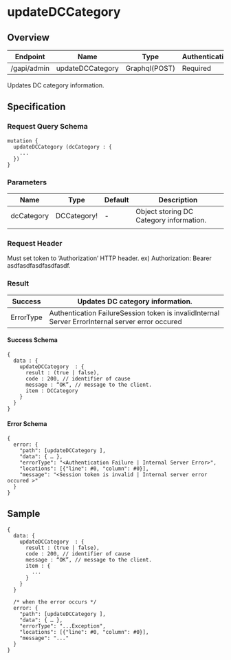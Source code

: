 # updateDCCategory

## Overview

| Endpoint | Name | Type | Authentication |
| --- | --- | --- | --- |
| /gapi/admin | updateDCCategory | Graphql\(POST\) | Required |

Updates DC category information.

## Specification

### Request Query Schema

```text
mutation {
  updateDCCategory (dcCategory : {
    ...
  })
}
```

### Parameters

| Name | Type | Default | Description |
| --- | --- | --- | --- |
| dcCategory | DCCategory! | - | Object storing DC Category information. |
|  |  |  |  |

### Request Header

Must set token to ‘Authorization’ HTTP header. ex\) Authorization: Bearer asdfasdfasdfasdfasdf.

### Result

| Success | Updates DC category information. |
| --- | --- |
| ErrorType | Authentication FailureSession token is invalidInternal Server ErrorInternal server error occured |

#### Success Schema

```text
{
  data : {
    updateDCCategory  : {
      result : (true | false),
      code : 200, // identifier of cause
      message : “OK”, // message to the client.
      item : DCCategory
    }
  }
}
```

#### Error Schema

```text
{
  error: {
    "path": [updateDCCategory ],
    "data": { … },
    "errorType": "<Authentication Failure | Internal Server Error>",
    "locations": [{"line": #0, "column": #0}],
    "message": "<Session token is invalid | Internal server error occured >"
  }
}
```

## Sample

```text
{
  data: {
    updateDCCategory  : {
      result : (true | false),
      code : 200, // identifier of cause
      message : “OK”, // message to the client.
      item : {
        ...
      }
    }
  }

  /* when the error occurs */
  error: {
    "path": [updateDCCategory ],
    "data": { … },
    "errorType": "...Exception",
    "locations": [{"line": #0, "column": #0}],
    "message": "..."
  }
}
```

